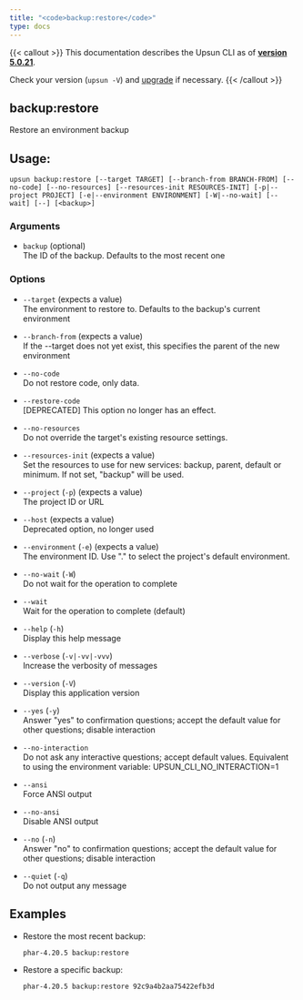 ```yaml
---
title: "<code>backup:restore</code>"
type: docs
---
```


{{< callout >}}
  This documentation describes the Upsun CLI as of **[version 5.0.21](https://github.com/platformsh/cli/releases/tag/5.0.21)**.
  
  Check your version (`upsun -V`) and [upgrade](/cli/#upgrade-the-cli) if necessary.
{{< /callout >}}

backup:restore
--------------
Restore an environment backup

## Usage:

```
upsun backup:restore [--target TARGET] [--branch-from BRANCH-FROM] [--no-code] [--no-resources] [--resources-init RESOURCES-INIT] [-p|--project PROJECT] [-e|--environment ENVIRONMENT] [-W|--no-wait] [--wait] [--] [<backup>]
```

### Arguments

* `backup` (optional)  
  The ID of the backup. Defaults to the most recent one

### Options

* `--target` (expects a value)  
  The environment to restore to. Defaults to the backup's current environment

* `--branch-from` (expects a value)  
  If the --target does not yet exist, this specifies the parent of the new environment

* `--no-code`  
  Do not restore code, only data.

* `--restore-code`  
  [DEPRECATED] This option no longer has an effect.

* `--no-resources`  
  Do not override the target's existing resource settings.

* `--resources-init` (expects a value)  
  Set the resources to use for new services: backup, parent, default or minimum.
If not set, "backup" will be used.

* `--project` (`-p`) (expects a value)  
  The project ID or URL

* `--host` (expects a value)  
  Deprecated option, no longer used

* `--environment` (`-e`) (expects a value)  
  The environment ID. Use "." to select the project's default environment.

* `--no-wait` (`-W`)  
  Do not wait for the operation to complete

* `--wait`  
  Wait for the operation to complete (default)

* `--help` (`-h`)  
  Display this help message

* `--verbose` (`-v|-vv|-vvv`)  
  Increase the verbosity of messages

* `--version` (`-V`)  
  Display this application version

* `--yes` (`-y`)  
  Answer "yes" to confirmation questions; accept the default value for other questions; disable interaction

* `--no-interaction`  
  Do not ask any interactive questions; accept default values. Equivalent to using the environment variable: UPSUN_CLI_NO_INTERACTION=1

* `--ansi`  
  Force ANSI output

* `--no-ansi`  
  Disable ANSI output

* `--no` (`-n`)  
  Answer "no" to confirmation questions; accept the default value for other questions; disable interaction

* `--quiet` (`-q`)  
  Do not output any message

## Examples

* Restore the most recent backup:  
  ```
  phar-4.20.5 backup:restore 
  ```

* Restore a specific backup:  
  ```
  phar-4.20.5 backup:restore 92c9a4b2aa75422efb3d
  ```


